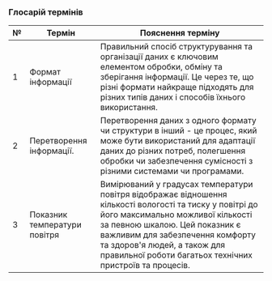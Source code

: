 ### Глосарій термінів
| № | Термін                    	 | Пояснення терміну                                                                                                          	|
|---|-------------------------------|-------------------------------------------------------------------------------------------------------------------------------|
| 1 | Формат інформації         	  | Правильний спосіб структурування та організації даних є ключовим елементом обробки, обміну та зберігання інформації. Це через те, що різні формати найкраще підходять для різних типів даних і способів їхнього використання.   |
| 2 | Перетворення інформації.  	  | Перетворення даних з одного формату чи структури в інший - це процес, який може бути використаний для адаптації даних до різних потреб, полегшення обробки чи забезпечення сумісності з різними системами чи програмами.    	|
| 3 | Показник температури повітря        | Вимірюваний у градусах температури повітря відображає відношення кількості вологості та тиску у повітрі до його максимально можливої кількості за певною шкалою. Цей показник є важливим для забезпечення комфорту та здоров'я людей, а також для правильної роботи багатьох технічних пристроїв та процесів.|
